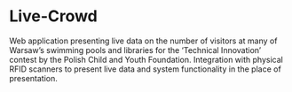 # Live-Crowd
Web application presenting live data on the number of visitors at many of Warsaw’s swimming pools and libraries for the ‘Technical Innovation’ contest by the Polish Child and Youth Foundation.
Integration with physical RFID scanners to present live data and system functionality in the place of presentation.
